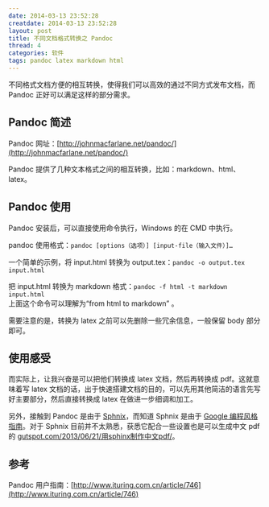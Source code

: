 ```yaml
---
date: 2014-03-13 ‏‎23:52:28
creatdate: 2014-03-13 ‏‎23:52:28
layout: post
title: 不同文档格式转换之 Pandoc
thread: 4
categories: 软件
tags: pandoc latex markdown html
---
```


不同格式文档方便的相互转换，使得我们可以高效的通过不同方式发布文档，而 Pandoc 正好可以满足这样的部分需求。

## Pandoc 简述
Pandoc 网址：[http://johnmacfarlane.net/pandoc/](http://johnmacfarlane.net/pandoc/)

Pandoc 提供了几种文本格式之间的相互转换，比如：markdown、html、latex。

## Pandoc 使用
Pandoc 安装后，可以直接使用命令执行，Windows 的在 CMD 中执行。

pandoc 使用格式：`pandoc [options（选项）] [input-file（输入文件）]…`

一个简单的示例，将 input.html 转换为 output.tex：`pandoc -o output.tex input.html`

把 input.html 转换为 markdown 格式：`pandoc -f html -t markdown input.html`  
上面这个命令可以理解为“from html to markdown” 。

需要注意的是，转换为 latex 之前可以先删除一些冗余信息，一般保留 body 部分即可。

## 使用感受
而实际上，让我兴奋是可以把他们转换成 latex 文档，然后再转换成 pdf。这就意味着写 latex 文档的话，出于快速搭建文档的目的，可以先用其他简洁的语言先写好主要部分，然后直接转换成 latex 在做进一步细调和加工。

另外，接触到 Pandoc 是由于 [Sphnix](sphinxsearch.com)，而知道 Sphnix 是由于 [Google 编程风格指南](zh-google-styleguide.readthedocs.org)。对于 Sphnix 目前并不太熟悉，获悉它配合一些设置也是可以生成中文 pdf 的 [gutspot.com/2013/06/21/用sphinx制作中文pdf/](gutspot.com/2013/06/21/用sphinx制作中文pdf/)。

## 参考 #
Pandoc 用户指南：[http://www.ituring.com.cn/article/746](http://www.ituring.com.cn/article/746)